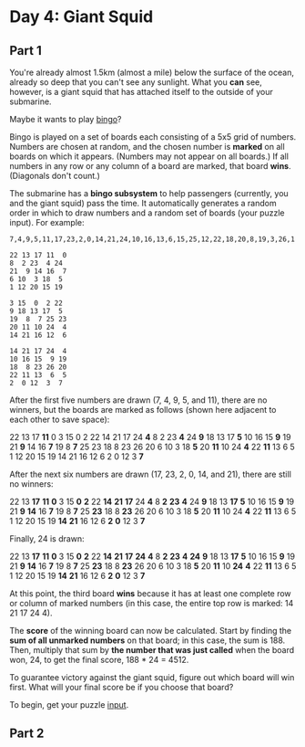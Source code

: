 # Day 4: Giant Squid

## Part 1

You're already almost 1.5km (almost a mile) below the surface of the ocean, already so deep that you can't see any sunlight. What you **can** see, however, is a giant squid that has attached itself to the outside of your submarine.

Maybe it wants to play [bingo](https://en.wikipedia.org/wiki/Bingo_(American_version))?

Bingo is played on a set of boards each consisting of a 5x5 grid of numbers. Numbers are chosen at random, and the chosen number is **marked** on all boards on which it appears. (Numbers may not appear on all boards.) If all numbers in any row or any column of a board are marked, that board **wins**. (Diagonals don't count.)

The submarine has a **bingo subsystem** to help passengers (currently, you and the giant squid) pass the time. It automatically generates a random order in which to draw numbers and a random set of boards (your puzzle input). For example:

    7,4,9,5,11,17,23,2,0,14,21,24,10,16,13,6,15,25,12,22,18,20,8,19,3,26,1

    22 13 17 11  0
    8  2 23  4 24
    21  9 14 16  7
    6 10  3 18  5
    1 12 20 15 19

    3 15  0  2 22
    9 18 13 17  5
    19  8  7 25 23
    20 11 10 24  4
    14 21 16 12  6

    14 21 17 24  4
    10 16 15  9 19
    18  8 23 26 20
    22 11 13  6  5
    2  0 12  3  7

After the first five numbers are drawn (7, 4, 9, 5, and 11), there are no winners, but the boards are marked as follows (shown here adjacent to each other to save space):

22 13 17 **11**  0         3 15  0  2 22        14 21 17 24  **4**
 8  2 23  **4** 24         **9** 18 13 17  **5**        10 16 15  **9** 19
21  **9** 14 16  **7**        19  8  **7** 25 23        18  8 23 26 20
 6 10  3 18  **5**        20 **11** 10 24  **4**        22 **11** 13  6  5
 1 12 20 15 19        14 21 16 12  6         2  0 12  3  **7**

After the next six numbers are drawn (17, 23, 2, 0, 14, and 21), there are still no winners:

22 13 **17** **11**  **0**         3 15  **0**  **2** 22        **14** **21** **17** 24  **4**
 8  **2** **23**  **4** 24         **9** 18 13 **17**  **5**        10 16 15  **9** 19
21  **9** **14** 16  **7**        19  8  **7** 25 **23**        18  8 **23** 26 20
 6 10  3 18  **5**        20 **11** 10 24  **4**        22 **11** 13  6  5
 1 12 20 15 19        **14** **21** 16 12  6         **2**  **0** 12  3  **7**

Finally, 24 is drawn:

22 13 **17** **11**  **0**         3 15  **0**  **2** 22        **14** **21** **17** **24**  **4**
 8  **2** **23**  **4** **24**         **9** 18 13 **17**  **5**        10 16 15  **9** 19
21  **9** **14** 16  **7**        19  8  **7** 25 **23**        18  8 **23** 26 20
 6 10  3 18  **5**        20 **11** 10 **24**  **4**        22 **11** 13  6  5
 1 12 20 15 19        **14** **21** 16 12  6         **2**  **0** 12  3  **7**

At this point, the third board **wins** because it has at least one complete row or column of marked numbers (in this case, the entire top row is marked: 14 21 17 24 4).

The **score** of the winning board can now be calculated. Start by finding the **sum of all unmarked numbers** on that board; in this case, the sum is 188. Then, multiply that sum by **the number that was just called** when the board won, 24, to get the final score, 188 * 24 = 4512.

To guarantee victory against the giant squid, figure out which board will win first. What will your final score be if you choose that board?


To begin, get your puzzle [input](https://adventofcode.com/2021/day/4/input).

## Part 2

